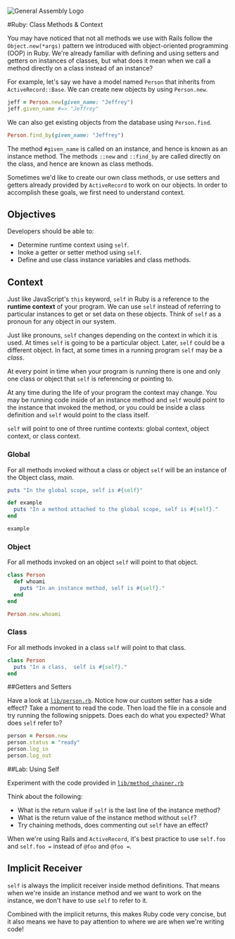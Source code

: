 ![General Assembly Logo](http://i.imgur.com/ke8USTq.png)

#Ruby: Class Methods \& Context

You may have noticed that not all methods we use with Rails follow the `Object.new(*args)` pattern we introduced with object-oriented programming (OOP) in Ruby. We're already familiar with defining and using setters and getters on instances of classes, but what does it mean when we call a method directly on a class instead of an instance?

For example, let's say we have a model named `Person` that inherits from `ActiveRecord::Base`. We can create new objects by using `Person.new`.

```ruby
jeff = Person.new(given_name: "Jeffrey")
jeff.given_name #=> "Jeffrey"
```

We can also get existing objects from the database using `Person.find`.

```ruby
Person.find_by(given_name: "Jeffrey")
```

The method `#given_name` is called on an instance, and hence is known as an instance method. The methods `::new` and `::find_by` are called directly on the class, and hence are known as class methods.

Sometimes we'd like to create our own class methods, or use setters and getters already provided by `ActiveRecord` to work on our objects. In order to accomplish these goals, we first need to understand context.

## Objectives

Developers should be able to:

- Determine runtime context using `self`.
- Inoke a getter or setter method using `self`.
- Define and use class instance variables and class methods.

## Context

Just like JavaScript's `this` keyword, `self` in Ruby is a reference to the **runtime context** of your program. We can use `self` instead of referring to particular instances to get or set data on these objects. Think of `self` as a pronoun for any object in our system.

Just like pronouns, `self` changes depending on the context in which it is used. At times `self` is going to be a particular object. Later, `self` could be a different object. In fact, at some times in a running program `self` may be a *class*.

At every point in time when your program is running there is one and only one class or object that `self` is referencing or pointing to.

At any time during the life of your program the context may change. You may be running code inside of an instance method and `self` would point to the instance that invoked the method, or you could be inside a class definition and `self` would point to the class itself.

`self` will point to one of three runtime contexts: global context, object context, or class context.

### Global

For all methods invoked without a class or object `self` will be an instance of the Object class, *main*.

```ruby
puts "In the global scope, self is #{self}"

def example
  puts "In a method attached to the global scope, self is #{self}."
end

example
```

### Object

For all methods invoked on an object `self` will point to that object.

```ruby
class Person
  def whoami
    puts "In an instance method, self is #{self}."
  end
end

Person.new.whoami

```

### Class

For all methods invoked in a class `self` will point to that class.

```ruby
class Person
  puts "In a class,  self is #{self}."
end
```

##Getters and Setters

Have a look at [`lib/person.rb`](lib/person.rb). Notice how our custom setter has a side effect? Take a moment to read the code. Then load the file in a console and try running the following snippets. Does each do what you expected? What does `self` refer to?

```ruby
person = Person.new
person.status = "ready"
person.log_in
person.log_out
```
##Lab: Using Self

Experiment with the code provided in [`lib/method_chainer.rb`](lib/method_chainer.rb)

Think about the following:
- What is the return value if `self` is the last line of the instance method?
- What is the return value of the instance method without `self`?
- Try chaining methods, does commenting out `self` have an effect?



When we're using Rails and `ActiveRecord`, it's best practice to use `self.foo` and `self.foo =` instead of `@foo` and `@foo =`.

## Implicit Receiver

`self` is always the implicit receiver inside method definitions. That means when we're inside an instance method and we want to work on the instance, we don't have to use `self` to refer to it.

Combined with the implicit returns, this makes Ruby code very concise, but it also means we have to pay attention to where we are when we're writing code!
